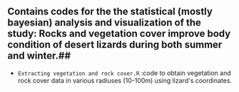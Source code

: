 ## Contains codes for the the statistical (mostly bayesian) analysis and visualization of the study: Rocks and vegetation cover improve body condition of desert lizards during both summer and winter.##
- `Extracting vegetation and rock cover.R` :code to obtain vegetation and rock cover data in various radiuses (10-100m) using lizard's coordinates.
